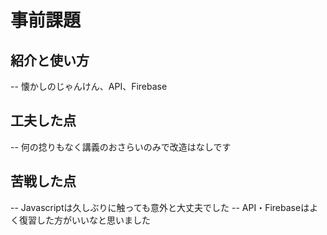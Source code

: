 # 事前課題

## 紹介と使い方
-- 懐かしのじゃんけん、API、Firebase

## 工夫した点
-- 何の捻りもなく講義のおさらいのみで改造はなしです

## 苦戦した点
-- Javascriptは久しぶりに触っても意外と大丈夫でした
-- API・Firebaseはよく復習した方がいいなと思いました